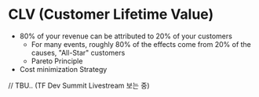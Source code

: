 # CLV (Customer Lifetime Value)

- 80% of your revenue can be attributed to 20% of your customers<br>
    - For many events, roughly 80% of the effects come from 20% of the causes, "All-Star" customers
    - Pareto Principle
- Cost minimization Strategy

// TBU.. (TF Dev Summit Livestream 보는 중)

